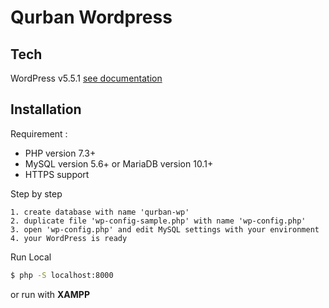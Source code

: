 # Qurban Wordpress

## Tech
WordPress v5.5.1 [see documentation](https://wordpress.org/support/)

## Installation

Requirement :
* PHP version 7.3+
* MySQL version 5.6+ or MariaDB version 10.1+
* HTTPS support

Step by step
```st
1. create database with name 'qurban-wp'
2. duplicate file 'wp-config-sample.php' with name 'wp-config.php'
3. open 'wp-config.php' and edit MySQL settings with your environment
4. your WordPress is ready
```

Run Local
```sh
$ php -S localhost:8000
```
or run with **XAMPP**
